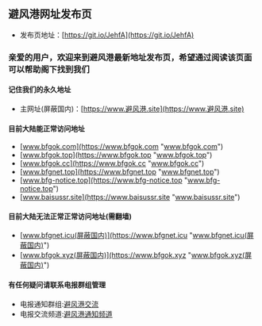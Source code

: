 ## 避风港网址发布页
* 发布页地址：[https://git.io/JehfA](https://git.io/JehfA)

### 亲爱的用户，欢迎来到避风港最新地址发布页，希望通过阅读该页面可以帮助阁下找到我们

#### 记住我们的永久地址
* 主网址(屏蔽国内)：[https://www.避风港.site](https://www.避风港.site)

#### 目前大陆能正常访问地址
* [www.bfgok.com](https://www.bfgok.com "www.bfgok.com")
* [www.bfgok.top](https://www.bfgok.top "www.bfgok.top")
* [www.bfgok.cc](https://www.bfgok.cc "www.bfgok.cc")
* [www.bfgnet.top](https://www.bfgnet.top "www.bfgnet.top")
* [www.bfg-notice.top](https://www.bfg-notice.top "www.bfg-notice.top")
* [www.baisussr.site](https://www.baisussr.site "www.baisussr.site")

#### 目前大陆无法正常正常访问地址(需翻墙)
* [www.bfgnet.icu(屏蔽国内)](https://www.bfgnet.icu "www.bfgnet.icu(屏蔽国内)")
* [www.bfgok.xyz(屏蔽国内)](https://www.bfgok.xyz "www.bfgok.xyz(屏蔽国内)")

#### 有任何疑问请联系电报群组管理
* 电报通知群组:[避风港交流](https://t.me/joinchat/HeoQ4lkuiwW5Xaqm0Szicw)
* 电报交流频道:[避风港通知频道](https://t.me/joinchat/AAAAAFZKSG9uDWUjTNp5WA)
